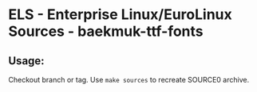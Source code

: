 # ELS - Enterprise Linux/EuroLinux Sources - baekmuk-ttf-fonts
 
## Usage:
  Checkout branch or tag. Use `make sources` to recreate  SOURCE0 archive.
